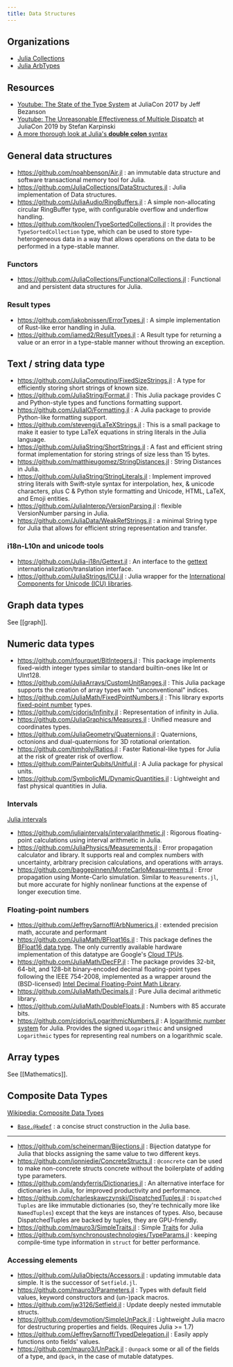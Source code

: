 ```yaml
---
title: Data Structures
---
```


## Organizations

- [Julia Collections](https://github.com/JuliaCollections)
- [Julia ArbTypes](https://github.com/JuliaArbTypes)

## Resources

- [Youtube: The State of the Type System](https://www.youtube.com/watch?v=Z2LtJUe1q8c) at JuliaCon 2017 by Jeff Bezanson
- [Youtube: The Unreasonable Effectiveness of Multiple Dispatch](https://youtu.be/kc9HwsxE1OY)  at JuliaCon 2019 by Stefan Karpinski
- [A more thorough look at Julia's **double colon** syntax](https://nbviewer.org/github/tlycken/IJulia-Notebooks/blob/master/A%20more%20thorough%20look%20at%20Julia%27s%20%22double%20colon%22%20syntax.ipynb)

## General data structures

- https://github.com/noahbenson/Air.jl : an immutable data structure and software transactional memory tool for Julia.
- https://github.com/JuliaCollections/DataStructures.jl : Julia implementation of Data structures.
- https://github.com/JuliaAudio/RingBuffers.jl : A simple non-allocating circular RingBuffer type, with configurable overflow and underflow handling.
- https://github.com/tkoolen/TypeSortedCollections.jl : It provides the `TypeSortedCollection` type, which can be used to store type-heterogeneous data in a way that allows operations on the data to be performed in a type-stable manner.

### Functors

- https://github.com/JuliaCollections/FunctionalCollections.jl : Functional and and persistent data structures for Julia.

### Result types

- https://github.com/jakobnissen/ErrorTypes.jl : A simple implementation of Rust-like error handling in Julia.
- https://github.com/iamed2/ResultTypes.jl : A Result type for returning a value or an error in a type-stable manner without throwing an exception.


## Text / string data type

- https://github.com/JuliaComputing/FixedSizeStrings.jl : A type for efficiently storing short strings of known size.
- https://github.com/JuliaString/Format.jl : This Julia package provides C and Python-style types and functions formatting support.
- https://github.com/JuliaIO/Formatting.jl : A Julia package to provide Python-like formatting support.
- https://github.com/stevengj/LaTeXStrings.jl : This is a small package to make it easier to type LaTeX equations in string literals in the Julia language.
- https://github.com/JuliaString/ShortStrings.jl : A fast and efficient string format implementation for storing strings of size less than 15 bytes.
- https://github.com/matthieugomez/StringDistances.jl : String Distances in Julia.
- https://github.com/JuliaString/StringLiterals.jl : Implement improved string literals with Swift-style syntax for interpolation, hex, & unicode characters, plus C & Python style formatting and Unicode, HTML, LaTeX, and Emoji entities.
- https://github.com/JuliaInterop/VersionParsing.jl : flexible VersionNumber parsing in Julia.
- https://github.com/JuliaData/WeakRefStrings.jl : a minimal String type for Julia that allows for efficient string representation and transfer.

### i18n-L10n and unicode tools

- https://github.com/Julia-i18n/Gettext.jl : An interface to the [gettext](http://www.gnu.org/software/gettext/manual/html_node/index.html) internationalization/translation interface.
- https://github.com/JuliaStrings/ICU.jl : Julia wrapper for the [International Components for Unicode (ICU) libraries](http://site.icu-project.org/).

## Graph data types

See [[graph]].

## Numeric data types

- https://github.com/rfourquet/BitIntegers.jl : This package implements fixed-width integer types similar to standard builtin-ones like Int or UInt128.
- https://github.com/JuliaArrays/CustomUnitRanges.jl : This Julia package supports the creation of array types with "unconventional" indices.
- https://github.com/JuliaMath/FixedPointNumbers.jl : This library exports [fixed-point number](http://en.wikipedia.org/wiki/Fixed-point_arithmetic) types.
- https://github.com/cjdoris/Infinity.jl : Representation of infinity in Julia.
- https://github.com/JuliaGraphics/Measures.jl : Unified measure and coordinates types.
- https://github.com/JuliaGeometry/Quaternions.jl : Quaternions, octonions and dual-quaternions for 3D rotational orientation.
- https://github.com/timholy/Ratios.jl : Faster Rational-like types for Julia at the risk of greater risk of overflow.
- https://github.com/PainterQubits/Unitful.jl : A Julia package for physical units.
- https://github.com/SymbolicML/DynamicQuantities.jl : Lightweight and fast physical quantities in Julia.

### Intervals

[Julia intervals](https://juliaintervals.github.io/)

- https://github.com/juliaintervals/intervalarithmetic.jl : Rigorous floating-point calculations using interval arithmetic in Julia.
- https://github.com/JuliaPhysics/Measurements.jl : Error propagation calculator and library. It supports real and complex numbers with uncertainty, arbitrary precision calculations, and operations with arrays.
- https://github.com/baggepinnen/MonteCarloMeasurements.jl : Error propagation using Monte-Carlo simulation. Similar to `Measurements.jl`, but more accurate for highly nonlinear functions at the expense of longer execution time.

### Floating-point numbers

- https://github.com/JeffreySarnoff/ArbNumerics.jl : extended precision math, accurate and performant
- https://github.com/JuliaMath/BFloat16s.jl : This package defines the [BFloat16 data type](https://en.wikipedia.org/wiki/Bfloat16_floating-point_format). The only currently available hardware implementation of this datatype are Google's [Cloud TPUs](https://en.wikipedia.org/wiki/Tensor_processing_unit).
- https://github.com/JuliaMath/DecFP.jl : The package provides 32-bit, 64-bit, and 128-bit binary-encoded decimal floating-point types following the IEEE 754-2008, implemented as a wrapper around the (BSD-licensed) [Intel Decimal Floating-Point Math Library](https://www.intel.com/content/www/us/en/developer/articles/tool/intel-decimal-floating-point-math-library.html).
- https://github.com/JuliaMath/Decimals.jl : Pure Julia decimal arithmetic library.
- https://github.com/JuliaMath/DoubleFloats.jl : Numbers with 85 accurate bits.
- https://github.com/cjdoris/LogarithmicNumbers.jl : A [logarithmic number system](https://en.wikipedia.org/wiki/Logarithmic_number_system) for Julia. Provides the signed `ULogarithmic` and unsigned `Logarithmic` types for representing real numbers on a logarithmic scale.

## Array types

See [[Mathematics]].

## Composite Data Types

[Wikipedia: Composite Data Types](https://en.wikipedia.org/wiki/Category:Composite_data_types)

- [`Base.@kwdef`](https://discourse.julialang.org/t/what-does-kwdef-do/51973) : a concise struct construction in the Julia base.

---

- https://github.com/scheinerman/Bijections.jl : Bijection datatype for Julia that blocks assigning the same value to two different keys.
- https://github.com/jonniedie/ConcreteStructs.jl : `@concrete` can be used to make non-concrete structs concrete without the boilerplate of adding type parameters.
- https://github.com/andyferris/Dictionaries.jl : An alternative interface for dictionaries in Julia, for improved productivity and performance.
- https://github.com/charleskawczynski/DispatchedTuples.jl : `Dispatched Tuples` are like immutable dictionaries (so, they're technically more like `NamedTuples`) except that the keys are instances of types. Also, because DispatchedTuples are backed by tuples, they are GPU-friendly.
- https://github.com/mauro3/SimpleTraits.jl : Simple [Traits](https://github.com/JuliaLang/julia/issues/2345#issuecomment-54537633) for Julia
- https://github.com/synchronoustechnologies/TypeParams.jl : keeping compile-time type information in `struct` for better performance.

### Accessing elements

- https://github.com/JuliaObjects/Accessors.jl : updating immutable data simple. It is the successor of `Setfield.jl`.
- https://github.com/mauro3/Parameters.jl : Types with default field values, keyword constructors and (un-)pack macros.
- https://github.com/jw3126/Setfield.jl : Update deeply nested immutable structs.
- https://github.com/devmotion/SimpleUnPack.jl : Lightweight Julia macro for destructuring properties and fields. (Requires Julia >= 1.7)
- https://github.com/JeffreySarnoff/TypedDelegation.jl : Easily apply functions onto fields' values.
- https://github.com/mauro3/UnPack.jl : `@unpack` some or all of the fields of a type, and `@pack`, in the case of mutable datatypes.
